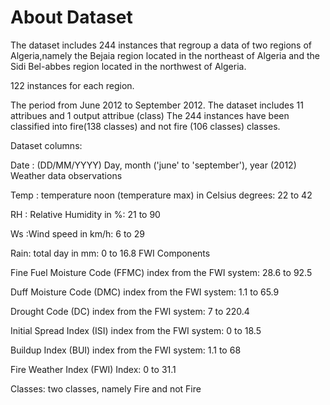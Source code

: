 # About Dataset
The dataset includes 244 instances that regroup a data of two regions of Algeria,namely the Bejaia region located in the northeast of Algeria and the Sidi Bel-abbes region located in the northwest of Algeria.

122 instances for each region.

The period from June 2012 to September 2012. The dataset includes 11 attribues and 1 output attribue (class) The 244 instances have been classified into fire(138 classes) and not fire (106 classes) classes.

Dataset columns:

Date : (DD/MM/YYYY) Day, month ('june' to 'september'), year (2012) Weather data observations

Temp : temperature noon (temperature max) in Celsius degrees: 22 to 42

RH : Relative Humidity in %: 21 to 90

Ws :Wind speed in km/h: 6 to 29

Rain: total day in mm: 0 to 16.8 FWI Components

Fine Fuel Moisture Code (FFMC) index from the FWI system: 28.6 to 92.5

Duff Moisture Code (DMC) index from the FWI system: 1.1 to 65.9

Drought Code (DC) index from the FWI system: 7 to 220.4

Initial Spread Index (ISI) index from the FWI system: 0 to 18.5

Buildup Index (BUI) index from the FWI system: 1.1 to 68

Fire Weather Index (FWI) Index: 0 to 31.1

Classes: two classes, namely Fire and not Fire
